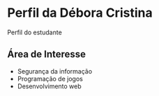 # Perfil da Débora Cristina 
Perfil do estudante 

## Área de Interesse 
- Segurança da informação 
- Programação de jogos 
- Desenvolvimento web

